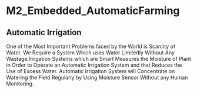 # M2_Embedded_AutomaticFarming

##  Automatic Irrigation
One of the Most Important Problems faced by the World is Scarcity of Water. We Require a System Which uses Water Limitedly Without Any Wastage.Irrigation Systems which are Smart Measures the Moisture of Plant in Order to Operate an Automatic Irrigation System and that Reduces the Use of Excess Water. Automatic Irrigation System will Concentrate on Watering the Field Regularly by Using Moisture Sensor Without any Human Monitoring.

